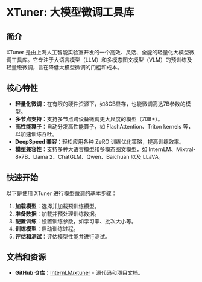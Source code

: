 # XTuner: 大模型微调工具库

## 简介
XTuner 是由上海人工智能实验室开发的一个高效、灵活、全能的轻量化大模型微调工具库。它专注于大语言模型（LLM）和多模态图文模型（VLM）的预训练及轻量级微调，旨在降低大模型微调的门槛和成本。

## 核心特性

- **轻量化微调**：在有限的硬件资源下，如8GB显存，也能微调高达7B参数的模型。
- **多节点支持**：支持多节点跨设备微调更大尺度的模型（70B+）。
- **高性能算子**：自动分发高性能算子，如 FlashAttention、Triton kernels 等，以加速训练吞吐。
- **DeepSpeed 兼容**：轻松应用各种 ZeRO 训练优化策略，提高训练效率。
- **模型兼容性**：支持多种大语言模型和多模态图文模型，如 InternLM、Mixtral-8x7B、Llama 2、ChatGLM、Qwen、Baichuan 以及 LLaVA。

## 快速开始

以下是使用 XTuner 进行模型微调的基本步骤：

1. **加载模型**：选择并加载预训练模型。
2. **准备数据**：加载并预处理训练数据。
3. **配置训练**：设置训练参数，如学习率、批次大小等。
4. **训练模型**：启动训练过程。
5. **评估和测试**：评估模型性能并进行测试。

## 文档和资源

- **GitHub 仓库**：[InternLM/xtuner](https://github.com/InternLM/xtuner) - 源代码和项目文档。